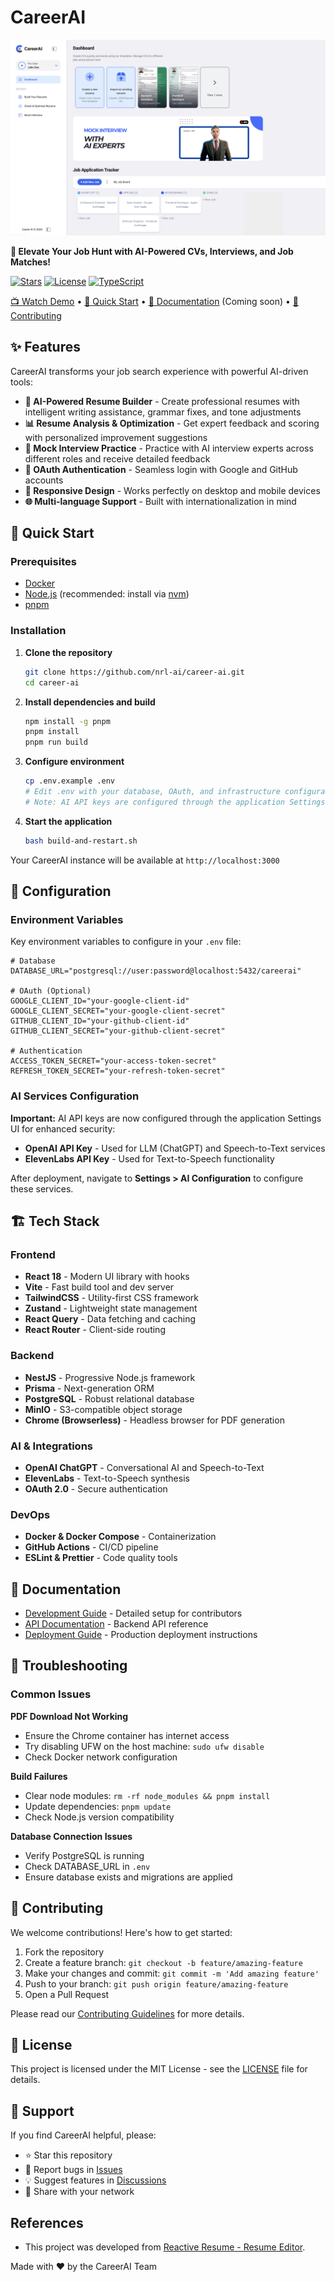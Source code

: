 # CareerAI

![CareerAI Logo](apps/client/public/screenshots/careerai.png)

**🚀 Elevate Your Job Hunt with AI-Powered CVs, Interviews, and Job Matches!**

[![Stars](https://img.shields.io/github/stars/nrl-ai/career-ai?style=social)](https://github.com/nrl-ai/career-ai/stargazers)
[![License](https://img.shields.io/github/license/nrl-ai/career-ai)](LICENSE)
[![TypeScript](https://img.shields.io/badge/TypeScript-77.3%25-blue)](https://github.com/nrl-ai/career-ai)

[📺 Watch Demo](https://youtu.be/8Hq5oe0tmD8) • [🚀 Quick Start](#quick-start) • [📖 Documentation](#documentation) (Coming soon) • [🤝 Contributing](#contributing)

## ✨ Features

CareerAI transforms your job search experience with powerful AI-driven tools:

- **🎯 AI-Powered Resume Builder** - Create professional resumes with intelligent writing assistance, grammar fixes, and tone adjustments
- **📊 Resume Analysis & Optimization** - Get expert feedback and scoring with personalized improvement suggestions
- **🎤 Mock Interview Practice** - Practice with AI interview experts across different roles and receive detailed feedback
- **🔗 OAuth Authentication** - Seamless login with Google and GitHub accounts
- **📱 Responsive Design** - Works perfectly on desktop and mobile devices
- **🌐 Multi-language Support** - Built with internationalization in mind

## 🚀 Quick Start

### Prerequisites

- [Docker](https://docs.docker.com/get-docker/)
- [Node.js](https://nodejs.org/) (recommended: install via [nvm](https://github.com/nvm-sh/nvm))
- [pnpm](https://pnpm.io/installation)

### Installation

1. **Clone the repository**

   ```bash
   git clone https://github.com/nrl-ai/career-ai.git
   cd career-ai
   ```

2. **Install dependencies and build**

   ```bash
   npm install -g pnpm
   pnpm install
   pnpm run build
   ```

3. **Configure environment**

   ```bash
   cp .env.example .env
   # Edit .env with your database, OAuth, and infrastructure configuration
   # Note: AI API keys are configured through the application Settings UI
   ```

4. **Start the application**
   ```bash
   bash build-and-restart.sh
   ```

Your CareerAI instance will be available at `http://localhost:3000`

## 🔧 Configuration

### Environment Variables

Key environment variables to configure in your `.env` file:

```env
# Database
DATABASE_URL="postgresql://user:password@localhost:5432/careerai"

# OAuth (Optional)
GOOGLE_CLIENT_ID="your-google-client-id"
GOOGLE_CLIENT_SECRET="your-google-client-secret"
GITHUB_CLIENT_ID="your-github-client-id"
GITHUB_CLIENT_SECRET="your-github-client-secret"

# Authentication
ACCESS_TOKEN_SECRET="your-access-token-secret"
REFRESH_TOKEN_SECRET="your-refresh-token-secret"
```

### AI Services Configuration

**Important:** AI API keys are now configured through the application Settings UI for enhanced security:

- **OpenAI API Key** - Used for LLM (ChatGPT) and Speech-to-Text services
- **ElevenLabs API Key** - Used for Text-to-Speech functionality

After deployment, navigate to **Settings > AI Configuration** to configure these services.

## 🏗️ Tech Stack

### Frontend

- **React 18** - Modern UI library with hooks
- **Vite** - Fast build tool and dev server
- **TailwindCSS** - Utility-first CSS framework
- **Zustand** - Lightweight state management
- **React Query** - Data fetching and caching
- **React Router** - Client-side routing

### Backend

- **NestJS** - Progressive Node.js framework
- **Prisma** - Next-generation ORM
- **PostgreSQL** - Robust relational database
- **MinIO** - S3-compatible object storage
- **Chrome (Browserless)** - Headless browser for PDF generation

### AI & Integrations

- **OpenAI ChatGPT** - Conversational AI and Speech-to-Text
- **ElevenLabs** - Text-to-Speech synthesis
- **OAuth 2.0** - Secure authentication

### DevOps

- **Docker & Docker Compose** - Containerization
- **GitHub Actions** - CI/CD pipeline
- **ESLint & Prettier** - Code quality tools

## 📖 Documentation

- [Development Guide](DEVELOPMENT.md) - Detailed setup for contributors
- [API Documentation](#) - Backend API reference
- [Deployment Guide](#) - Production deployment instructions

## 🐛 Troubleshooting

### Common Issues

**PDF Download Not Working**

- Ensure the Chrome container has internet access
- Try disabling UFW on the host machine: `sudo ufw disable`
- Check Docker network configuration

**Build Failures**

- Clear node modules: `rm -rf node_modules && pnpm install`
- Update dependencies: `pnpm update`
- Check Node.js version compatibility

**Database Connection Issues**

- Verify PostgreSQL is running
- Check DATABASE_URL in `.env`
- Ensure database exists and migrations are applied

## 🤝 Contributing

We welcome contributions! Here's how to get started:

1. Fork the repository
2. Create a feature branch: `git checkout -b feature/amazing-feature`
3. Make your changes and commit: `git commit -m 'Add amazing feature'`
4. Push to your branch: `git push origin feature/amazing-feature`
5. Open a Pull Request

Please read our [Contributing Guidelines](CONTRIBUTING.md) for more details.

## 📄 License

This project is licensed under the MIT License - see the [LICENSE](LICENSE) file for details.

## 🌟 Support

If you find CareerAI helpful, please:

- ⭐ Star this repository
- 🐛 Report bugs in [Issues](https://github.com/nrl-ai/career-ai/issues)
- 💡 Suggest features in [Discussions](https://github.com/nrl-ai/career-ai/discussions)
- 📢 Share with your network

## References

- This project was developed from [Reactive Resume - Resume Editor](https://github.com/AmruthPillai/Reactive-Resume).

Made with ❤️ by the CareerAI Team
